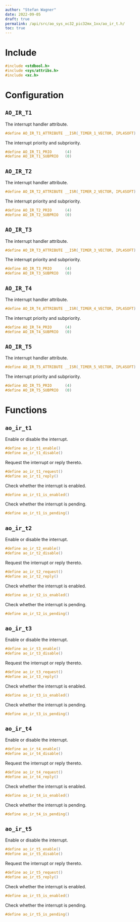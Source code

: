 ```yaml
---
author: "Stefan Wagner"
date: 2022-09-05
draft: true
permalink: /api/src/ao_sys_xc32_pic32mx_1xx/ao_ir_t.h/
toc: true
---
```


# Include

```c
#include <stdbool.h>
#include <sys/attribs.h>
#include <xc.h>
```

# Configuration

## `AO_IR_T1`

The interrupt handler attribute.

```c
#define AO_IR_T1_ATTRIBUTE __ISR(_TIMER_1_VECTOR, IPL4SOFT)
```

The interrupt priority and subpriority.

```c
#define AO_IR_T1_PRIO      (4)
#define AO_IR_T1_SUBPRIO   (0)
```

## `AO_IR_T2`

The interrupt handler attribute.

```c
#define AO_IR_T2_ATTRIBUTE __ISR(_TIMER_2_VECTOR, IPL4SOFT)
```

The interrupt priority and subpriority.

```c
#define AO_IR_T2_PRIO      (4)
#define AO_IR_T2_SUBPRIO   (0)
```

## `AO_IR_T3`

The interrupt handler attribute.

```c
#define AO_IR_T3_ATTRIBUTE __ISR(_TIMER_3_VECTOR, IPL4SOFT)
```

The interrupt priority and subpriority.

```c
#define AO_IR_T3_PRIO      (4)
#define AO_IR_T3_SUBPRIO   (0)
```

## `AO_IR_T4`

The interrupt handler attribute.

```c
#define AO_IR_T4_ATTRIBUTE __ISR(_TIMER_4_VECTOR, IPL4SOFT)
```

The interrupt priority and subpriority.

```c
#define AO_IR_T4_PRIO      (4)
#define AO_IR_T4_SUBPRIO   (0)
```

## `AO_IR_T5`

The interrupt handler attribute.

```c
#define AO_IR_T5_ATTRIBUTE __ISR(_TIMER_5_VECTOR, IPL4SOFT)
```

The interrupt priority and subpriority.

```c
#define AO_IR_T5_PRIO      (4)
#define AO_IR_T5_SUBPRIO   (0)
```

# Functions

## `ao_ir_t1`

Enable or disable the interrupt.

```c
#define ao_ir_t1_enable()
#define ao_ir_t1_disable()
```

Request the interrupt or reply thereto.

```c
#define ao_ir_t1_request()
#define ao_ir_t1_reply()
```

Check whether the interrupt is enabled.

```c
#define ao_ir_t1_is_enabled()
```

Check whether the interrupt is pending.

```c
#define ao_ir_t1_is_pending()
```

## `ao_ir_t2`

Enable or disable the interrupt.

```c
#define ao_ir_t2_enable()
#define ao_ir_t2_disable()
```

Request the interrupt or reply thereto.

```c
#define ao_ir_t2_request()
#define ao_ir_t2_reply()
```

Check whether the interrupt is enabled.

```c
#define ao_ir_t2_is_enabled()
```

Check whether the interrupt is pending.

```c
#define ao_ir_t2_is_pending()
```

## `ao_ir_t3`

Enable or disable the interrupt.

```c
#define ao_ir_t3_enable()
#define ao_ir_t3_disable()
```

Request the interrupt or reply thereto.

```c
#define ao_ir_t3_request()
#define ao_ir_t3_reply()
```

Check whether the interrupt is enabled.

```c
#define ao_ir_t3_is_enabled()
```

Check whether the interrupt is pending.

```c
#define ao_ir_t3_is_pending()
```

## `ao_ir_t4`

Enable or disable the interrupt.

```c
#define ao_ir_t4_enable()
#define ao_ir_t4_disable()
```

Request the interrupt or reply thereto.

```c
#define ao_ir_t4_request()
#define ao_ir_t4_reply()
```

Check whether the interrupt is enabled.

```c
#define ao_ir_t4_is_enabled()
```

Check whether the interrupt is pending.

```c
#define ao_ir_t4_is_pending()
```

## `ao_ir_t5`

Enable or disable the interrupt.

```c
#define ao_ir_t5_enable()
#define ao_ir_t5_disable()
```

Request the interrupt or reply thereto.

```c
#define ao_ir_t5_request()
#define ao_ir_t5_reply()
```

Check whether the interrupt is enabled.

```c
#define ao_ir_t5_is_enabled()
```

Check whether the interrupt is pending.

```c
#define ao_ir_t5_is_pending()
```
